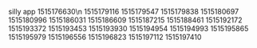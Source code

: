 silly app
1515176630\n
1515179116
1515179547
1515179838
1515180697
1515180996
1515186031
1515186609
1515187215
1515188461
1515192172
1515193372
1515193453
1515193930
1515194954
1515194993
1515195865
1515195979
1515196556
1515196823
1515197112
1515197410
